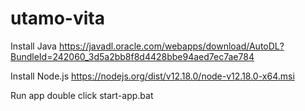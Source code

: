# utamo-vita


Install Java
https://javadl.oracle.com/webapps/download/AutoDL?BundleId=242060_3d5a2bb8f8d4428bbe94aed7ec7ae784

Install Node.js
https://nodejs.org/dist/v12.18.0/node-v12.18.0-x64.msi


Run app
double click start-app.bat
